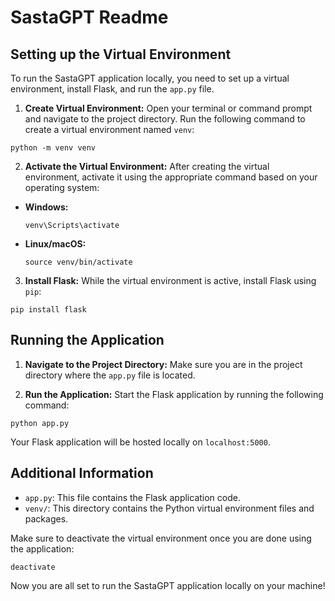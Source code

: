 # SastaGPT Readme

## Setting up the Virtual Environment

To run the SastaGPT application locally, you need to set up a virtual environment, install Flask, and run the `app.py` file.

1. **Create Virtual Environment:**
   Open your terminal or command prompt and navigate to the project directory. Run the following command to create a virtual environment named `venv`:
   
```
python -m venv venv
```

2. **Activate the Virtual Environment:**
After creating the virtual environment, activate it using the appropriate command based on your operating system:

- **Windows:**
  ```
  venv\Scripts\activate
  ```

- **Linux/macOS:**
  ```
  source venv/bin/activate
  ```

3. **Install Flask:**
While the virtual environment is active, install Flask using `pip`:

```
pip install flask
```

## Running the Application

1. **Navigate to the Project Directory:**
Make sure you are in the project directory where the `app.py` file is located.

2. **Run the Application:**
Start the Flask application by running the following command:

```
python app.py
```

Your Flask application will be hosted locally on `localhost:5000`.

## Additional Information

- `app.py`: This file contains the Flask application code.
- `venv/`: This directory contains the Python virtual environment files and packages.

Make sure to deactivate the virtual environment once you are done using the application:

```
deactivate
```

Now you are all set to run the SastaGPT application locally on your machine!
